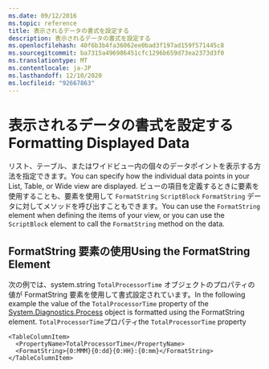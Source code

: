 ```yaml
---
ms.date: 09/12/2016
ms.topic: reference
title: 表示されるデータの書式を設定する
description: 表示されるデータの書式を設定する
ms.openlocfilehash: 40f6b3b4fa36062ee0bad3f197ad159f571445c8
ms.sourcegitcommit: ba7315a496986451cfc1296b659d73ea2373d3f0
ms.translationtype: MT
ms.contentlocale: ja-JP
ms.lasthandoff: 12/10/2020
ms.locfileid: "92667863"
---
```

# <a name="formatting-displayed-data"></a><span data-ttu-id="98349-103">表示されるデータの書式を設定する</span><span class="sxs-lookup"><span data-stu-id="98349-103">Formatting Displayed Data</span></span>

<span data-ttu-id="98349-104">リスト、テーブル、またはワイドビュー内の個々のデータポイントを表示する方法を指定できます。</span><span class="sxs-lookup"><span data-stu-id="98349-104">You can specify how the individual data points in your List, Table, or Wide view are displayed.</span></span> <span data-ttu-id="98349-105">ビューの項目を定義するときに要素を使用することも、要素を使用して `FormatString` `ScriptBlock` `FormatString` データに対してメソッドを呼び出すこともできます。</span><span class="sxs-lookup"><span data-stu-id="98349-105">You can use the `FormatString` element when defining the items of your view, or you can use the `ScriptBlock` element to call the `FormatString` method on the data.</span></span>

## <a name="using-the-formatstring-element"></a><span data-ttu-id="98349-106">FormatString 要素の使用</span><span class="sxs-lookup"><span data-stu-id="98349-106">Using the FormatString Element</span></span>

<span data-ttu-id="98349-107">次の例では、system.string `TotalProcessorTime` オブジェクトのプロパティの[](/dotnet/api/System.Diagnostics.Process)値が FormatString 要素を使用して書式設定されています。</span><span class="sxs-lookup"><span data-stu-id="98349-107">In the following example the value of the `TotalProcessorTime` property of the [System.Diagnostics.Process](/dotnet/api/System.Diagnostics.Process) object is formatted using the FormatString element.</span></span> <span data-ttu-id="98349-108">`TotalProcessorTime`プロパティ</span><span class="sxs-lookup"><span data-stu-id="98349-108">the `TotalProcessorTime` property</span></span>

```
<TableColumnItem>
  <PropertyName>TotalProcessorTime</PropertyName>
  <FormatString>{0:MMM}{0:dd}{0:HH}:{0:mm}</FormatString>
</TableColumnItem>
```
